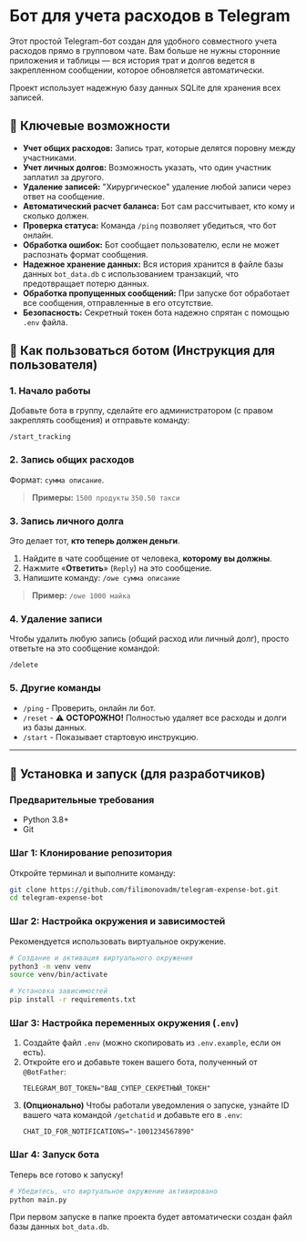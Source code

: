 # Бот для учета расходов в Telegram

Этот простой Telegram-бот создан для удобного совместного учета расходов прямо в групповом чате. Вам больше не нужны сторонние приложения и таблицы — вся история трат и долгов ведется в закрепленном сообщении, которое обновляется автоматически.

Проект использует надежную базу данных SQLite для хранения всех записей.

## 🚀 Ключевые возможности

*   **Учет общих расходов:** Запись трат, которые делятся поровну между участниками.
*   **Учет личных долгов:** Возможность указать, что один участник заплатил за другого.
*   **Удаление записей:** "Хирургическое" удаление любой записи через ответ на сообщение.
*   **Автоматический расчет баланса:** Бот сам рассчитывает, кто кому и сколько должен.
*   **Проверка статуса:** Команда `/ping` позволяет убедиться, что бот онлайн.
*   **Обработка ошибок:** Бот сообщает пользователю, если не может распознать формат сообщения.
*   **Надежное хранение данных:** Вся история хранится в файле базы данных `bot_data.db` с использованием транзакций, что предотвращает потерю данных.
*   **Обработка пропущенных сообщений:** При запуске бот обработает все сообщения, отправленные в его отсутствие.
*   **Безопасность:** Секретный токен бота надежно спрятан с помощью `.env` файла.

## 🤖 Как пользоваться ботом (Инструкция для пользователя)

### 1. Начало работы
Добавьте бота в группу, сделайте его администратором (с правом закреплять сообщения) и отправьте команду:
```
/start_tracking
```

### 2. Запись общих расходов
Формат: `сумма описание`.
> **Примеры:**
> `1500 продукты`
> `350.50 такси`

### 3. Запись личного долга
Это делает тот, **кто теперь должен деньги**.

1.  Найдите в чате сообщение от человека, **которому вы должны**.
2.  Нажмите «**Ответить**» (`Reply`) на это сообщение.
3.  Напишите команду: `/owe сумма описание`

> **Пример:** `/owe 1000 майка`

### 4. Удаление записи
Чтобы удалить любую запись (общий расход или личный долг), просто ответьте на это сообщение командой:
```
/delete
```

### 5. Другие команды
*   `/ping` - Проверить, онлайн ли бот.
*   `/reset` - ⚠️ **ОСТОРОЖНО!** Полностью удаляет все расходы и долги из базы данных.
*   `/start` - Показывает стартовую инструкцию.

---

## 🔧 Установка и запуск (для разработчиков)

### Предварительные требования
*   Python 3.8+
*   Git

### Шаг 1: Клонирование репозитория
Откройте терминал и выполните команду:
```bash
git clone https://github.com/filimonovadm/telegram-expense-bot.git
cd telegram-expense-bot
```

### Шаг 2: Настройка окружения и зависимостей
Рекомендуется использовать виртуальное окружение.

```bash
# Создание и активация виртуального окружения
python3 -m venv venv
source venv/bin/activate

# Установка зависимостей
pip install -r requirements.txt
```

### Шаг 3: Настройка переменных окружения (`.env`)
1.  Создайте файл `.env` (можно скопировать из `.env.example`, если он есть).
2.  Откройте его и добавьте токен вашего бота, полученный от `@BotFather`:
    ```
    TELEGRAM_BOT_TOKEN="ВАШ_СУПЕР_СЕКРЕТНЫЙ_ТОКЕН"
    ```
3.  **(Опционально)** Чтобы работали уведомления о запуске, узнайте ID вашего чата командой `/getchatid` и добавьте его в `.env`:
    ```
    CHAT_ID_FOR_NOTIFICATIONS="-1001234567890"
    ```

### Шаг 4: Запуск бота
Теперь все готово к запуску!
```bash
# Убедитесь, что виртуальное окружение активировано
python main.py
```
При первом запуске в папке проекта будет автоматически создан файл базы данных `bot_data.db`.
